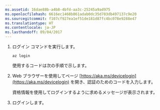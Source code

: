 ```yaml
---
ms.assetid: 16dae88b-a4b8-4bfd-aa3c-25245a9ad975
ms.openlocfilehash: 6616ec1468b861adab0dc35d783db497137c9e20
ms.sourcegitcommit: f107cf927ea1ef51de181d87fc4bc078e9288e47
ms.translationtype: HT
ms.contentlocale: ja-JP
ms.lasthandoff: 09/04/2017
---
```

1. ログイン コマンドを実行します。

    ```azurecli-interactive
    az login
    ```

   使用するコードは次の手順で示します。 

1. Web ブラウザーを使用してページ [https://aka.ms/devicelogin](https://aka.ms/devicelogin) を開き、認証のためのコードを入力します。

    資格情報を使用してログインするように求めるメッセージが表示されます。

1. ログインします。
 
